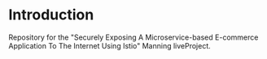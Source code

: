 # Introduction

Repository for the "Securely Exposing A Microservice-based E-commerce Application To The Internet Using Istio"
Manning liveProject.

